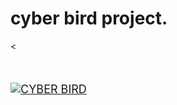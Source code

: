 # cyber bird project.
<




<font size="4">

<h1><p class=Note to self: Never get drunk & listen to this. It gives you an emotional high on memories past</p>
<div class="scanlines"></div> </h1>


[![CYBER BIRD](https://images.genius.com/0e0e5fb1292b4a8ff6504d2164741625.600x600x1.png)](https://youtu.be/79w0T1jmgoQ "CYBER BIRD")


